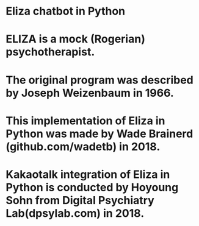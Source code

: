 # Eliza chatbot in Python
# ELIZA is a mock (Rogerian) psychotherapist.
# The original program was described by Joseph Weizenbaum in 1966.
# This implementation of Eliza in Python was made by Wade Brainerd (github.com/wadetb) in 2018.
# Kakaotalk integration of Eliza in Python is conducted by Hoyoung Sohn from Digital Psychiatry Lab(dpsylab.com) in 2018.

